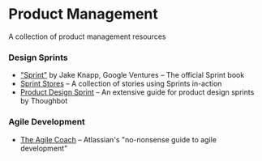 # Product Management
A collection of product management resources

### Design Sprints

* ["Sprint"](http://thesprintbook.com/) by Jake Knapp, Google Ventures – The official Sprint book 
* [Sprint Stores](https://sprintstories.com/) – A collection of stories using Sprints in-action
* [Product Design Sprint](https://github.com/thoughtbot/design-sprint) – An extensive guide for product design sprints by Thoughbot

### Agile Development

* [The Agile Coach](https://www.atlassian.com/agile) – Atlassian's "no-nonsense guide to agile development" 
